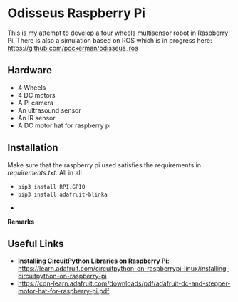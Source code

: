 # Odisseus Raspberry Pi

This is my attempt to develop a four wheels multisensor robot in Raspberry Pi. There is also a simulation based on ROS which is in progress here: https://github.com/pockerman/odisseus_ros  

## Hardware

- 4 Wheels
- 4 DC motors
- A Pi camera
- An ultrasound sensor
- An IR sensor
- A DC motor hat for raspberry pi

## Installation

Make sure that the raspberry pi used satisfies the  requirements in _requirements.txt_. All in all

- ```pip3 install RPI.GPIO```
- ```pip3 install adafruit-blinka```
- ```sudo pip3 install adafruit-circuitpython-motorkit

**Remarks**



## Useful Links

- **Installing CircuitPython Libraries on Raspberry Pi:** https://learn.adafruit.com/circuitpython-on-raspberrypi-linux/installing-circuitpython-on-raspberry-pi
- https://cdn-learn.adafruit.com/downloads/pdf/adafruit-dc-and-stepper-motor-hat-for-raspberry-pi.pdf
